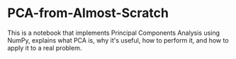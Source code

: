 # PCA-from-Almost-Scratch

This is a notebook that implements Principal Components Analysis using NumPy, explains what PCA is, why it's useful, how to perform it, and how to apply it to a real problem.

